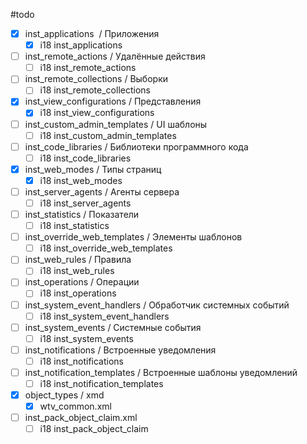 #todo

- [x] inst_applications  / Приложения
	- [x] i18 inst_applications
- [ ] inst_remote_actions / Удалённые действия
	- [ ] i18 inst_remote_actions
- [ ] inst_remote_collections / Выборки
	- [ ] i18 inst_remote_collections
- [x] inst_view_configurations / Представления
	- [x] i18 inst_view_configurations
- [ ] inst_custom_admin_templates / UI шаблоны
	- [ ] i18 inst_custom_admin_templates
- [ ] inst_code_libraries / Библиотеки программного кода
	- [ ] i18 inst_code_libraries
- [x] inst_web_modes / Типы страниц
	- [x] i18 inst_web_modes
- [ ] inst_server_agents / Агенты сервера
	- [ ] i18 inst_server_agents
- [ ] inst_statistics / Показатели
	- [ ] i18 inst_statistics
- [ ] inst_override_web_templates / Элементы шаблонов
	- [ ] i18 inst_override_web_templates
- [ ] inst_web_rules / Правила
	- [ ] i18 inst_web_rules
- [ ] inst_operations / Операции
	- [ ] i18 inst_operations
- [ ] inst_system_event_handlers / Обработчик системных событий
	- [ ] i18 inst_system_event_handlers
- [ ] inst_system_events / Системные события
	- [ ] i18 inst_system_events
- [ ] inst_notifications / Встроенные уведомления
	- [ ] i18 inst_notifications
- [ ] inst_notification_templates / Встроенные шаблоны уведомлений
	- [ ] i18 inst_notification_templates
- [x] object_types / xmd
	- [x] wtv_common.xml
- [ ] inst_pack_object_claim.xml
	- [ ] i18 inst_pack_object_claim
